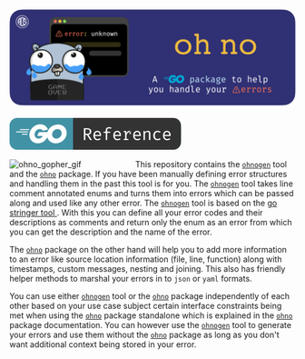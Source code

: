 ![ohno_banner](./assets/ohno_banner.png)
---

[![godoc_badge](./assets/go_ref_badge.svg)](https://pkg.go.dev/github.com/A-0-5/ohno)

<img align="left" src="./assets/ohno_gopher.gif" width=44% alt="ohno_gopher_gif"> This repository contains the [`ohnogen`](cmd/ohnogen) tool and the [`ohno`](pkg/ohno) package. If you have been manually defining error structures and handling them in the past this tool is for you. The [`ohnogen`](cmd/ohnogen) tool takes line comment annotated enums and turns them into errors which can be passed along and used like any other error. The [`ohnogen`](cmd/ohnogen) tool is based on the [ go stringer tool ](https://pkg.go.dev/golang.org/x/tools/cmd/stringer) . With this you can define all your error codes and their descriptions as comments and return only the enum as an error from which you can get the description and the name of the error. 


The [`ohno`](pkg/ohno) package on the other hand will help you to add more information to an error like source location information (file, line, function) along with timestamps, custom messages, nesting and joining. This also has friendly helper methods to marshal your errors in to `json` or `yaml` formats.

You can use either [`ohnogen`](cmd/ohnogen) tool or the [`ohno`](pkg/ohno) package independently of each other based on your use case subject certain interface constraints being met when using the [`ohno`](pkg/ohno) package standalone which is explained in the [`ohno`](pkg/ohno) package documentation. You can however use the [`ohnogen`](cmd/ohnogen) tool to generate your errors and use them without the [`ohno`](pkg/ohno) package as long as you don't want additional context being stored in your error.